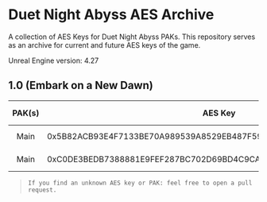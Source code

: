 # Duet Night Abyss AES Archive
A collection of AES Keys for Duet Night Abyss PAKs.
This repository serves as an archive for current and future AES keys of the game.

Unreal Engine version: 4.27

## 1.0 (Embark on a New Dawn)
| PAK(s) | AES Key                                                                | Operating System | Server | Type |
|:------:|------------------------------------------------------------------------|------------------|--------|------|
|   Main   | 0x5B82ACB93E4F7133BE70A989539A8529EB487F59D7F0356D4C40438206158AB2 | Windows | OS / CN | Game |
| Main | 0xC0DE3BEDB7388881E9FEF287BC702D69BD4C9CA614634371CB947C728BCFED37 | Windows | OS / CN | Launcher |

> `If you find an unknown AES key or PAK: feel free to open a pull request.`
